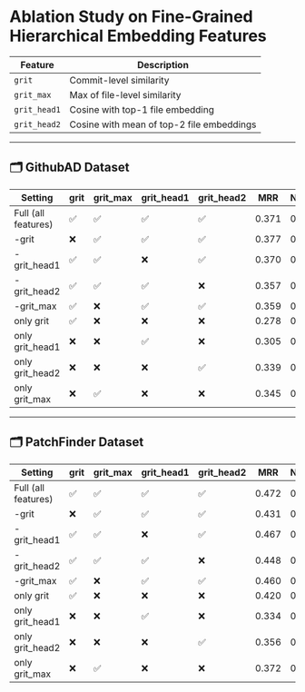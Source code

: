 # Ablation Study on Fine-Grained Hierarchical Embedding Features


| Feature         | Description                                           |
|-----------------|-------------------------------------------------------|
| `grit`          | Commit-level similarity                              |
| `grit_max`      | Max of file-level similarity                         |
| `grit_head1`    | Cosine with top-1 file embedding                     |
| `grit_head2`    | Cosine with mean of top-2 file embeddings           |

---

## 🗂 GithubAD Dataset

| Setting             | grit | grit_max | grit_head1 | grit_head2 | MRR   | NDCG@10 | NDCG@100 | NDCG@1000 | NDCG@5000 | R@10  | R@100 | R@1000 | R@5000 |
|---------------------|------|----------|------------|------------|-------|---------|----------|-----------|-----------|-------|-------|--------|--------|
| Full (all features) | ✅   | ✅       | ✅         | ✅         | 0.371 | 0.255   | 0.256    | 0.267     | 0.301     | 0.577 | 0.773 | 0.884  | 0.933  |
| -grit               | ❌   | ✅       | ✅         | ✅         | 0.377 | 0.255   | 0.257    | 0.267     | 0.302     | 0.577 | 0.774 | 0.886  | 0.935  |
| -grit_head1         | ✅   | ✅       | ❌         | ✅         | 0.370 | 0.248   | 0.249    | 0.260     | 0.295     | 0.575 | 0.774 | 0.883  | 0.932  |
| -grit_head2         | ✅   | ✅       | ✅         | ❌         | 0.357 | 0.238   | 0.240    | 0.250     | 0.286     | 0.565 | 0.754 | 0.881  | 0.931  |
| -grit_max           | ✅   | ❌       | ✅         | ✅         | 0.359 | 0.237   | 0.238    | 0.249     | 0.284     | 0.560 | 0.763 | 0.887  | 0.942  |
| only grit           | ✅   | ❌       | ❌         | ❌         | 0.278 | 0.179   | 0.181    | 0.192     | 0.231     | 0.445 | 0.690 | 0.889  | 0.943  |
| only grit_head1     | ❌   | ❌       | ✅         | ❌         | 0.305 | 0.194   | 0.196    | 0.207     | 0.245     | 0.503 | 0.747 | 0.902  | 0.943  |
| only grit_head2     | ❌   | ❌       | ❌         | ✅         | 0.339 | 0.220   | 0.221    | 0.232     | 0.268     | 0.551 | 0.761 | 0.909  | 0.943  |
| only grit_max       | ❌   | ✅       | ❌         | ❌         | 0.345 | 0.230   | 0.231    | 0.242     | 0.278     | 0.555 | 0.761 | 0.902  | 0.943  |


---

## 🗂 PatchFinder Dataset

| Setting             | grit | grit_max | grit_head1 | grit_head2 | MRR   | NDCG@10 | NDCG@100 | NDCG@1000 | NDCG@5000 | R@10  | R@100 | R@1000 | R@5000 |
|---------------------|------|----------|------------|------------|-------|---------|----------|-----------|-----------|-------|-------|--------|--------|
| Full (all features) | ✅   | ✅       | ✅         | ✅         | 0.472 | 0.312   | 0.313    | 0.321     | 0.349     | 0.744 | 0.847 | 0.916  | 0.957  |
| -grit               | ❌   | ✅       | ✅         | ✅         | 0.431 | 0.256   | 0.258    | 0.266     | 0.296     | 0.727 | 0.847 | 0.903  | 0.951  |
| -grit_head1         | ✅   | ✅       | ❌         | ✅         | 0.467 | 0.304   | 0.305    | 0.313     | 0.341     | 0.746 | 0.852 | 0.908  | 0.951  |
| -grit_head2         | ✅   | ✅       | ✅         | ❌         | 0.448 | 0.288   | 0.289    | 0.298     | 0.326     | 0.744 | 0.854 | 0.908  | 0.957  |
| -grit_max           | ✅   | ❌       | ✅         | ✅         | 0.460 | 0.301   | 0.302    | 0.310     | 0.338     | 0.730 | 0.847 | 0.905  | 0.954  |
| only grit           | ✅   | ❌       | ❌         | ❌         | 0.420 | 0.269   | 0.270    | 0.279     | 0.308     | 0.715 | 0.852 | 0.909  | 0.957  |
| only grit_head1     | ❌   | ❌       | ✅         | ❌         | 0.334 | 0.163   | 0.164    | 0.174     | 0.207     | 0.684 | 0.844 | 0.919  | 0.959  |
| only grit_head2     | ❌   | ❌       | ❌         | ✅         | 0.356 | 0.170   | 0.172    | 0.181     | 0.214     | 0.714 | 0.854 | 0.919  | 0.956  |
| only grit_max       | ❌   | ✅       | ❌         | ❌         | 0.372 | 0.191   | 0.193    | 0.202     | 0.234     | 0.714 | 0.844 | 0.919  | 0.960  |

